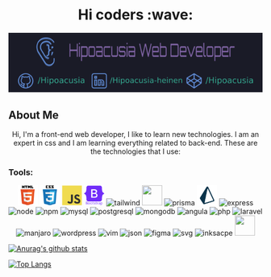 <h1 align="center"> Hi coders :wave: </h1>

<p align="center">
  <img src="https://github.com/Hipoacusia/Hipoacusia/blob/main/bannergit.png?raw=true"/>
</p>

<h2> About Me </h2>

<p align="center">
  Hi, I'm a front-end web developer, I like to learn new technologies. I am an expert in css and I am learning everything related to back-end. These are the technologies that I use:
</p> 

<h3>Tools:</h3>

<p align="center">
  <img src="https://raw.githubusercontent.com/devicons/devicon/master/icons/html5/html5-original-wordmark.svg" alt="html5" width="40" height="40" style="max-width:100%;">
  <img src="https://raw.githubusercontent.com/devicons/devicon/master/icons/css3/css3-original-wordmark.svg" alt="css3" width="40" height="40" style="max-width:100%;">
  <img src="https://raw.githubusercontent.com/devicons/devicon/master/icons/javascript/javascript-original.svg" alt="javascript" width="40" height="40" style="max-width:100%;">
  <img src="https://raw.githubusercontent.com/devicons/devicon/master/icons/bootstrap/bootstrap-plain-wordmark.svg" alt="bootstrap" width="40" height="40" style="max-width:100%;">
  <img src="https://camo.githubusercontent.com/5734d0669fe22ce04a1cb989a156cd32c379875f6bca56d5210c9432824856d9/68747470733a2f2f7777772e766563746f726c6f676f2e7a6f6e652f6c6f676f732f7461696c77696e646373732f7461696c77696e646373732d69636f6e2e737667" alt="tailwind" width="40" height="40" data-canonical-src="https://www.vectorlogo.zone/logos/tailwindcss/tailwindcss-icon.svg" style="max-width:100%;">  
  <img src="https://www.vectorlogo.zone/logos/sass-lang/sass-lang-icon.svg" all="sass" width="40" height="40">
  <img src="https://www.vectorlogo.zone/logos/typescriptlang/typescriptlang-icon.svg" alt="prisma" height="40" width="40">
  <img src="https://raw.githubusercontent.com/vscode-icons/vscode-icons/c8a4f6272e9a00636383b4df37ba1705587a1b97/icons/file_type_light_prisma.svg" alt="prisma" height="40" width="40">  
  <img src="https://www.vectorlogo.zone/logos/expressjs/expressjs-icon.svg" alt="express" height="40" width="40">
  <img src="https://www.vectorlogo.zone/logos/nodejs/nodejs-icon.svg" alt="node" height="40" width="40">
  <img src="https://www.vectorlogo.zone/logos/npmjs/npmjs-icon.svg" alt="npm" height="40" width="40">
  <img src="https://www.vectorlogo.zone/logos/mysql/mysql-icon.svg" alt="mysql" height="40" width="40">
  <img src="https://www.vectorlogo.zone/logos/postgresql/postgresql-icon.svg" alt="postgresql" height="40" width="40">
  <img src="https://www.vectorlogo.zone/logos/mongodb/mongodb-icon.svg" alt="mongodb" height="40" width="40">
  <img src="https://www.vectorlogo.zone/logos/angular/angular-icon.svg" alt="angula" height="40" width="40">
  <img src="https://www.vectorlogo.zone/logos/php/php-icon.svg" alt="php" height="40" width="40">
  <img src="https://www.vectorlogo.zone/logos/laravel/laravel-icon.svg" alt="laravel" height="40" width="40">
  <img src="https://raw.githubusercontent.com/lukas-w/font-logos/1963c5e05343564b0d23f4920109082120b4e89d/vectors/manjaro.svg" alt="manjaro" height="40" width="40">
  <img src="https://www.vectorlogo.zone/logos/wordpress/wordpress-icon.svg" alt="wordpress" height="40" width="40">
  <img src="https://www.vectorlogo.zone/logos/vim/vim-icon.svg" alt="vim" height="40" width="40">
  <img src="https://www.vectorlogo.zone/logos/json/json-icon.svg" alt="json" height="40" width="40">
  <img src="https://www.vectorlogo.zone/logos/figma/figma-icon.svg" alt="figma" height="40" width="40">
  <img src="https://www.vectorlogo.zone/logos/w3_svg/w3_svg-icon.svg" alt="svg" height="40" width="40">
  <img src="https://www.vectorlogo.zone/logos/inkscape/inkscape-icon.svg" alt="inksacpe" height="40" width="40">
  <img src="https://www.vectorlogo.zone/logos/nginx/nginx-icon.svg" alt="" height="40" width="40">
</p>



[![Anurag's github stats](https://github-readme-stats.vercel.app/api?username=Hipoacusia&show_icons=true&theme=tokyonight)](https://github.com/Hipoacusia/github-readme-stats)

[![Top Langs](https://github-readme-stats.vercel.app/api/top-langs/?username=Hipoacusia&show_icons=true&theme=tokyonight)](https://github.com/Hipoacusia/github-readme-stats)



